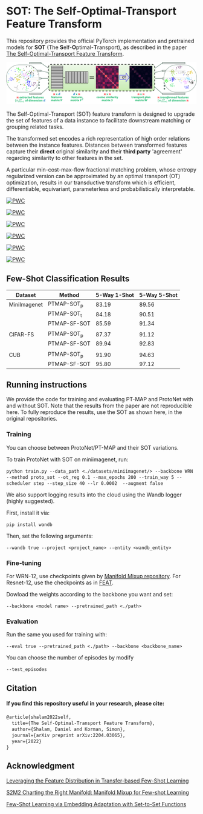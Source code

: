 # SOT: The Self-Optimal-Transport Feature Transform

This repository provides the official PyTorch implementation and pretrained models for **SOT** (The **S**elf-**O**ptimal-**T**ransport), as described in the paper [The Self-Optimal-Transport Feature Transform](https://arxiv.org/abs/2204.03065).

![SOT](./sot_workflow.png?raw=true)

The Self-Optimal-Transport (SOT) feature transform is designed to upgrade the set of features of a data instance to facilitate downstream matching or grouping related tasks. 

The transformed set encodes a rich representation of high order relations between the instance features. Distances  between transformed features capture their **direct** original similarity and their **third party** 'agreement' regarding similarity to other features in the set. 

A particular min-cost-max-flow fractional matching problem, whose entropy regularized version can be approximated by an optimal transport (OT) optimization, results in our transductive transform which is efficient, differentiable, equivariant, parameterless and probabilistically interpretable.

[![PWC](https://img.shields.io/endpoint.svg?url=https://paperswithcode.com/badge/the-self-optimal-transport-feature-transform/few-shot-image-classification-on-cifar-fs-5)](https://paperswithcode.com/sota/few-shot-image-classification-on-cifar-fs-5?p=the-self-optimal-transport-feature-transform)

[![PWC](https://img.shields.io/endpoint.svg?url=https://paperswithcode.com/badge/the-self-optimal-transport-feature-transform/few-shot-image-classification-on-cifar-fs-5-1)](https://paperswithcode.com/sota/few-shot-image-classification-on-cifar-fs-5-1?p=the-self-optimal-transport-feature-transform)

[![PWC](https://img.shields.io/endpoint.svg?url=https://paperswithcode.com/badge/the-self-optimal-transport-feature-transform/few-shot-image-classification-on-cub-200-5-1)](https://paperswithcode.com/sota/few-shot-image-classification-on-cub-200-5-1?p=the-self-optimal-transport-feature-transform)

[![PWC](https://img.shields.io/endpoint.svg?url=https://paperswithcode.com/badge/the-self-optimal-transport-feature-transform/few-shot-image-classification-on-cub-200-5)](https://paperswithcode.com/sota/few-shot-image-classification-on-cub-200-5?p=the-self-optimal-transport-feature-transform)

[![PWC](https://img.shields.io/endpoint.svg?url=https://paperswithcode.com/badge/the-self-optimal-transport-feature-transform/few-shot-image-classification-on-mini-2)](https://paperswithcode.com/sota/few-shot-image-classification-on-mini-2?p=the-self-optimal-transport-feature-transform)

[![PWC](https://img.shields.io/endpoint.svg?url=https://paperswithcode.com/badge/the-self-optimal-transport-feature-transform/few-shot-image-classification-on-mini-3)](https://paperswithcode.com/sota/few-shot-image-classification-on-mini-3?p=the-self-optimal-transport-feature-transform)

## Few-Shot Classification Results

| Dataset       | Method                 | 5-Way 1-Shot  | 5-Way 5-Shot  |
| ------------- |-------------           | ------------- | ------------- |
| MiniImagenet  | PTMAP-SOT<sub>p</sub>  | 83.19         | 89.56         |
|    | PTMAP-SOT<sub>t</sub>  | 84.18         | 90.51         |
|    | PTMAP-SF-SOT           | 85.59         | 91.34         |
|   |            |   |   |
| CIFAR-FS      | PTMAP-SOT<sub>p</sub>  | 87.37         | 91.12         |
|        | PTMAP-SF-SOT           | 89.94         | 92.83         |
|   |            |   |   |
| CUB           | PTMAP-SOT<sub>p</sub>  | 91.90         | 94.63         |
|            | PTMAP-SF-SOT           | 95.80         | 97.12         |

## Running instructions
We provide the code for training and evaluating PT-MAP and ProtoNet with and without SOT.
Note that the results from the paper are not reproducible here. 
To fully reproduce the results, use the SOT as shown here, in the original repositories.

### Training
You can choose between ProtoNet/PT-MAP and their SOT variations.

To train ProtoNet with SOT on miniimagenet, run:

```
python train.py --data_path <./datasets/miniimagenet/> --backbone WRN --method proto_sot --ot_reg 0.1 --max_epochs 200 --train_way 5 --scheduler step --step_size 40 --lr 0.0002  --augment false
```

We also support logging results into the cloud using the Wandb logger (highly suggested).

First, install it via:
```
pip install wandb
```

Then, set the following arguments:
```
--wandb true --project <project_name> --entity <wandb_entity>
```

### Fine-tuning
For WRN-12, use checkpoints given by [Manifold Mixup repository](https://github.com/nupurkmr9/S2M2_fewshot).
For Resnet-12, use the checkpoints as in [FEAT](https://github.com/Sha-Lab/FEAT).

Dowload the weights according to the backbone you want and set:
```
--backbone <model name> --pretrained_path <./path>
```

### Evaluation
Run the same you used for training with:
```
--eval true --pretrained_path <./path> --backbone <backbone_name>
```
You can choose the number of episodes by modify
```
--test_episodes
```

## Citation

<p>

#### If you find this repository useful in your research, please cite:

    @article{shalam2022self,
      title={The Self-Optimal-Transport Feature Transform},
      author={Shalam, Daniel and Korman, Simon},
      journal={arXiv preprint arXiv:2204.03065},
      year={2022}
    }

</p>

## Acknowledgment
[Leveraging the Feature Distribution in Transfer-based Few-Shot Learning](https://github.com/yhu01/PT-MAP)

[S2M2 Charting the Right Manifold: Manifold Mixup for Few-shot Learning](https://arxiv.org/pdf/1907.12087.pdf)

[Few-Shot Learning via Embedding Adaptation with Set-to-Set Functions](https://arxiv.org/pdf/1812.03664.pdf)
